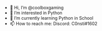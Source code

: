 - 👋 Hi, I’m @coolboxgaming
- 👀 I’m interested in Python
- 🌱 I’m currently learning Python in School
- 📫 How to reach me: Discord: C0nsti#1602
